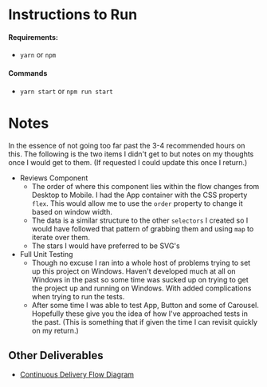 # Instructions to Run
#### Requirements:
* `yarn` or `npm`

#### Commands

* `yarn start` or `npm run start`


# Notes

In the essence of not going too far past the 3-4 recommended hours on this. The following is the two items I didn't get to but notes on my thoughts once I would get to them.  (If requested I could update this once I return.)


 * Reviews Component
   * The order of where this component lies within the flow changes from Desktop to Mobile.  I had the App container with the CSS property `flex`.  This would allow me to use the `order` property to change it based on window width.
   * The data is a similar structure to the other `selectors` I created so I would have followed that pattern of grabbing them and using `map` to iterate over them.
   * The stars I would have preferred to be SVG's
 * Full Unit Testing
   * Though no excuse I ran into a whole host of problems trying to set up this project on Windows. Haven't developed much at all on Windows in the past so some time was sucked up on trying to get the project up and running on Windows.  With added complications when trying to run the tests.
   * After some time I was able to test App, Button and some of Carousel.  Hopefully these give you the idea of how I've approached tests in the past. (This is something that if given the time I can revisit quickly on my return.)


## Other Deliverables

* [Continuous Delivery Flow Diagram](https://docs.google.com/drawings/d/1STMFLRKCpdAKTE-ochXoqnN7VFzkbCMlq5ZkkVYi_ss/edit?usp=sharing)
